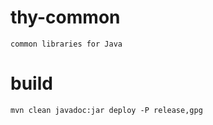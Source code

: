 # thy-common
```
common libraries for Java
```

# build
```
mvn clean javadoc:jar deploy -P release,gpg
```


